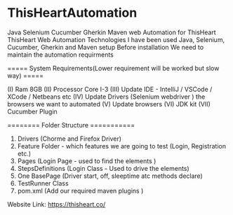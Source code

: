 # ThisHeartAutomation
Java Selenium Cucumber Gherkin Maven web Automation for ThisHeart
ThisHeart Web Automation 
Technologies I have been used 
Java, Selenium, Cucumber, Gherkin and Maven setup 
Before installation We need to maintain the automation requirments 

===== System Requirements(Lower requirement will be worked but slow way) =====

(I) Ram 8GB 
(II) Processor Core I-3 
(III) Update IDE - IntelliJ / VSCode / XCode / Netbeans etc
(IV) Update Drivers (Selenium webdriver ) the browsers we want to automated
(V) Update browsers 
(VI) JDK kit 
(VII) Cucumber Plugin 

======== Folder Structure ===========

1. Drivers (Chorme and Firefox Driver)
2. Feature Folder - which features we are going to test (Login, Registration etc.)
3. Pages (Login Page - used to find the elements )
4. StepsDefinitions (Login Class - Used to drive the elements)
5. One BasePage (Driver start, off, sleeptime atc methods declare)
6. TestRunner Class
7. pom.xml (Add our required maven plugins )

Website Link: https://thisheart.co/
